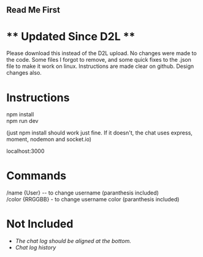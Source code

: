## Read Me First
# ** Updated Since D2L **  
Please download this instead of the D2L upload. No changes were made to the code. Some files I forgot to remove, and some quick fixes to the .json file to make it work on linux. Instructions are made clear on github. Design changes also.

# Instructions

npm install  
npm run dev  
  
(just npm install should work just fine. If it doesn't, the chat uses express, moment, nodemon and socket.io)  
  
localhost:3000  
  
# Commands  
  
/name {User} -- to change username (paranthesis included)  
/color {RRGGBB} - to change username color (paranthesis included)  
  
# Not Included  

* <em>The chat log should be aligned at the bottom.</em>
* <em>Chat log history</em>
